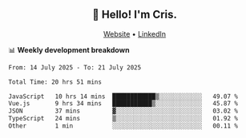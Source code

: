 
<h2 align="center">👋 Hello! I'm Cris.</h2>
<p align="center">
  <a href="https://www.criscunas.dev">Website</a> •
  <a href="https://www.linkedin.com/in/cristophercunas/">LinkedIn</a> 
</p>


📊 **Weekly development breakdown**
<!--START_SECTION:waka-->

```txt
From: 14 July 2025 - To: 21 July 2025

Total Time: 20 hrs 51 mins

JavaScript   10 hrs 14 mins  ████████████▒░░░░░░░░░░░░   49.07 %
Vue.js       9 hrs 34 mins   ███████████▒░░░░░░░░░░░░░   45.87 %
JSON         37 mins         ▓░░░░░░░░░░░░░░░░░░░░░░░░   03.02 %
TypeScript   24 mins         ▒░░░░░░░░░░░░░░░░░░░░░░░░   01.92 %
Other        1 min           ░░░░░░░░░░░░░░░░░░░░░░░░░   00.11 %
```

<!--END_SECTION:waka-->
